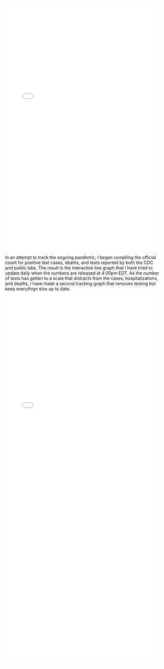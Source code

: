 <iframe title="COVID-19: Tracking Testing, Positive Cases, Hospitalizations, and Deaths Over Time vs. Comment Public Commentary from President Donald J. Trump" aria-label="Interactive line chart" id="datawrapper-chart-dpPB0" src="//datawrapper.dwcdn.net/dpPB0/12/" scrolling="no" frameborder="0" style="width: 0; min-width: 100% !important; border: none;" height="800"></iframe><script type="text/javascript">!function(){"use strict";window.addEventListener("message",function(a){if(void 0!==a.data["datawrapper-height"])for(var e in a.data["datawrapper-height"]){var t=document.getElementById("datawrapper-chart-"+e)||document.querySelector("iframe[src*='"+e+"']");t&&(t.style.height=a.data["datawrapper-height"][e]+"px")}})}();
</script>
<p>In an attempt to track the ongoing pandemic, I began compiling the official count for positive test cases, deaths, and tests reported by both the CDC and public labs. The result is the interactive line graph that I have tried to update daily when the numbers are released at 4:00pm EDT. As the number of tests has gotten to a scale that distracts from the cases, hospitalizations, and deaths, I have made a second tracking graph that removes testing but keep everythign else up to date.</p>
<iframe title="COVID-19: Tracking Positive Cases, Hospitalizations, and Deaths Over Time vs. Comment Public Commentary from President Donald J. Trump" aria-label="Interactive line chart" id="datawrapper-chart-00Un9" src="//datawrapper.dwcdn.net/00Un9/1/" scrolling="no" frameborder="0" style="width: 0; min-width: 100% !important; border: none;" height="1200"></iframe><script type="text/javascript">!function(){"use strict";window.addEventListener("message",function(a){if(void 0!==a.data["datawrapper-height"])for(var e in a.data["datawrapper-height"]){var t=document.getElementById("datawrapper-chart-"+e)||document.querySelector("iframe[src*='"+e+"']");t&&(t.style.height=a.data["datawrapper-height"][e]+"px")}})}();
</script>
